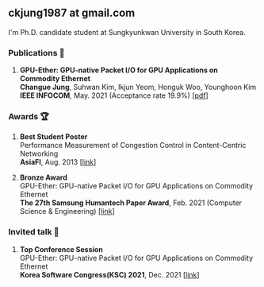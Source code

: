 ## ckjung1987 at gmail.com  


I'm Ph.D. candidate student at Sungkyunkwan University in South Korea.  

### Publications 📝
1. **GPU-Ether: GPU-native Packet I/O for GPU Applications on Commodity Ethernet**  
   **Changue Jung**, Suhwan Kim, Ikjun Yeom, Honguk Woo, Younghoon Kim  
   **IEEE INFOCOM**, May. 2021 (Acceptance rate 19.9%) [[pdf](https://ckjung1987.github.io/papers/INFOCOM_21_GPU_Ether.pdf)]



### Awards 🏆

1. **Best Student Poster**  
   Performance Measurement of Congestion Control in Content-Centric Networking  
   **AsiaFI**, Aug. 2013 [[link](https://ckjung1987.github.io/asiafi13.jpg)]  
   

2. **Bronze Award**  
   GPU-Ether: GPU-native Packet I/O for GPU Applications on Commodity Ethernet  
   **The 27th Samsung Humantech Paper Award**, Feb. 2021 (Computer Science & Engineering) [[link](https://ckjung1987.github.io/humantech_27th.jpg)]



### Invited talk 💬

1. **Top Conference Session**  
   GPU-Ether: GPU-native Packet I/O for GPU Applications on Commodity Ethernet  
   **Korea Software Congress(KSC) 2021**, Dec. 2021 [[link](https://ckjung1987.github.io/KSC_2021.jpg)]
